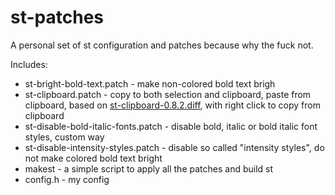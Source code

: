 st-patches
==========

A personal set of st configuration and patches because why the fuck not.

Includes:
* st-bright-bold-text.patch - make non-colored bold text brigh
* st-clipboard.patch - copy to both selection and clipboard, paste from clipboard, based on [st-clipboard-0.8.2.diff](https://st.suckless.org/patches/clipboard/), with right click to copy from clipboard
* st-disable-bold-italic-fonts.patch - disable bold, italic or bold italic font styles, custom way
* st-disable-intensity-styles.patch - disable so called "intensity styles", do not make colored bold text bright
* makest - a simple script to apply all the patches and build st
* config.h - my config
